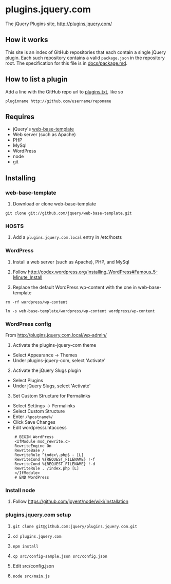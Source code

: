 # plugins.jquery.com

The jQuery Plugins site, http://plugins.jquery.com/

## How it works

This site is an index of GitHub repositories that each contain a single
jQuery plugin. Each such repository contains a valid `package.json` in
the repository root. The specification for this file is in
[docs/package.md](/jquery/plugins.jquery.com/blob/master/docs/package.md).

## How to list a plugin

Add a line with the GitHub repo url to
[plugins.txt](/jquery/plugins.jquery.com/blob/master/plugins.txt), like
so

`pluginname http://github.com/username/reponame`

## Requires

* jQuery's [web-base-template](https://github.com/jquery/web-base-template)
* Web server (such as Apache)
* PHP
* MySql
* WordPress
* node
* git

## Installing

### web-base-template

1. Download or clone web-base-template

`git clone git://github.com/jquery/web-base-template.git`

### HOSTS

1. Add a `plugins.jquery.com.local` entry in /etc/hosts

### WordPress

1. Install a web server (such as Apache), PHP, and MySql

2. Follow http://codex.wordpress.org/Installing_WordPress#Famous_5-Minute_Install

3. Replace the default WordPress wp-content with the one in web-base-template

`rm -rf wordpress/wp-content`

`ln -s web-base-template/wordpress/wp-content wordpress/wp-content`

### WordPress config

From http://plugins.jquery.com.local/wp-admin/

1. Activate the plugins-jquery-com theme

 * Select Appearance -> Themes
 * Under plugins-jquery-com, select 'Activate'

2. Activate the jQuery Slugs plugin

 * Select Plugins
 * Under jQuery Slugs, select 'Activate'

3. Set Custom Structure for Permalinks

 * Select Settings -> Permalinks
 * Select Custom Structure
 * Enter `/%postname%/`
 * Click Save Changes
 * Edit wordpress/.htaccess

```
    # BEGIN WordPress
    <IfModule mod_rewrite.c>
    RewriteEngine On
    RewriteBase /
    RewriteRule ^index\.php$ - [L]
    RewriteCond %{REQUEST_FILENAME} !-f
    RewriteCond %{REQUEST_FILENAME} !-d
    RewriteRule . /index.php [L]
    </IfModule>
    # END WordPress
```

### Install node

1. Follow https://github.com/joyent/node/wiki/Installation

### plugins.jquery.com setup

1. `git clone git@github.com:jquery/plugins.jquery.com.git`

2. `cd plugins.jquery.com`

3. `npm install`

4. `cp src/config-sample.json src/config.json`

5. Edit src/config.json

6. `node src/main.js`
